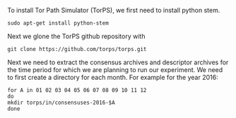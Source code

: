To install Tor Path Simulator (TorPS), we first need to install python stem.

```
sudo apt-get install python-stem
```

Next we glone the TorPS github repository with

```
git clone https://github.com/torps/torps.git
```

Next we need to extract the consensus archives and descriptor archives for the time period for which we are planning to run our experiment. We need to first create a directory for each month. For example for the year 2016:

```
for A in 01 02 03 04 05 06 07 08 09 10 11 12
do
mkdir torps/in/consensuses-2016-$A
done
```

